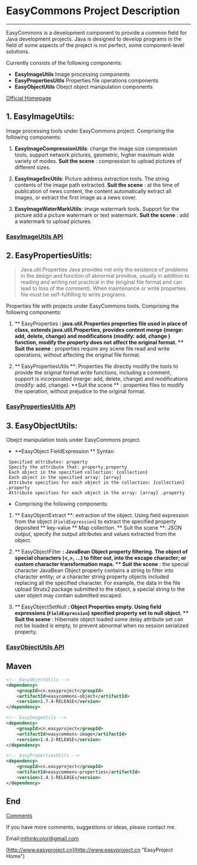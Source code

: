 # EasyCommons Project Description

---------------

EasyCommons is a development component to provide a common field for Java development projects. Java is designed to develop programs in the field of some aspects of the project is not perfect, some component-level solutions.

Currently consists of the following components:

- **EasyImageUtils**  Image processing components
- **EasyPropertiesUitls**  Properties file operations components
- **EasyObjectUtils** Obejct object manipulation components


[Official Homepage](http://www.easyproject.cn/easycommons/en/index.jsp 'Official Homepage')

##  1. EasyImageUtils:

Image processing tools under EasyCommons project. Comprising the following components:

1. **EasyImageCompressionUtils**: change the image size compression tools, support network pictures, geometric, higher maximum wide variety of modes.
**Suit the scene** : compression to upload pictures of different sizes.

2. **EasyImageSrcUtils**: Picture address extraction tools. The string contents of the image path extracted.
**Suit the scene** : at the time of publication of news content, the content automatically extract all images, or extract the first image as a news cover.

3. **EasyImageWaterMarkUtils**: image watermark tools. Support for the picture add a picture watermark or text watermark.
**Suit the scene** : add a watermark to upload pictures.
### [EasyImageUtils API](EasyImageUtils-API-en.md "EasyImageUtils API")


##  2. EasyPropertiesUitls:

> Java.util.Properties Java provides not only the existence of problems in the design and function of abnormal primitive, usually in addition to reading and writing not practical in the (original file format and can lead to loss of the comment). When maintenance or write properties file must be self-fulfilling to write programs.

Properties file with projects under EasyCommons tools. Comprising the following components:

1. ** EasyProperties **: java.util.Properties properties file used in place of class, extends java.util.Properties, provides content merge (merge: add, delete, change) and modifications (modify: add, change ) function, modify the property does not affect the original format.
** Suit the scene** : properties require any scene file read and write operations, without affecting the original file format.

2. ** EasyPropertiesUtils **: Properties file directly modify the tools to provide the original format write functions, including a comment, support is incorporated (merge: add, delete, change) and modifications (modify: add, change).
**Suit the scene ** : properties files to modify the operation, without prejudice to the original format.

### [EasyPropertiesUitls API](EasyPropertiesUitls-API-en.md "EasyPropertiesUitls API")


##  3. EasyObjectUtils:

Obejct manipulation tools under EasyCommons project.

- **EasyObject FieldExpression ** Syntax:
```
 Specified attributes: property
 Specify the attribute that: property.property
 Each object in the specified collection: {collection}
 Each object in the specified array: [array]
 Attribute specifies for each object in the collection: {collection} .property
 Attribute specifies for each object in the array: [array] .property
```

- Comprising the following components:
 
1. ** EasyObjectExtract **: extraction of the object. Using field expression from the object (`FieldExpression`) to extract the specified property deposited ** key-value ** Map collection.
** Suit the scene **: JSON output, specify the output attributes and values extracted from the object.

2. ** EasyObjectFilter **: JavaBean Object property filtering. The object of special characters (<,>, ...) to filter out, into the escape character; or custom character transformation maps.
** Suit the scene** : the special character JavaBean Object property contains a string to filter into character entity; or a character string property objects included replacing all the specified character. For example, the data in the file upload Struts2 package submitted to the object, a special string to the user object may contain submitted escaped.

3. ** EasyObjectSetNull **: Object Properties empty. Using field expressions (`FieldExpression`) specified property set to null object.
  ** Suit the scene** : Hibernate object loaded some delay attribute set can not be loaded is empty, to prevent abnormal when no session serialized property.
 
### [EasyObjectUtils API](EasyObjectUtils-API-en.md "EasyObjectUtils API")


## Maven
```XML
<!-- EasyObjectUtils -->
<dependency>
	<groupId>cn.easyproject</groupId>
	<artifactId>easycommons-object</artifactId>
	<version>1.7.4-RELEASE</version>
</dependency>

<!-- EasyImageUtils -->
<dependency>
	<groupId>cn.easyproject</groupId>
	<artifactId>easycommons-image</artifactId>
	<version>1.4.2-RELEASE</version>
</dependency>

<!-- EasyPropertiesUtils -->
<dependency>
	<groupId>cn.easyproject</groupId>
	<artifactId>easycommons-properties</artifactId>
	<version>1.4.1-RELEASE</version>
</dependency>
```

## End

[Comments](http://www.easyproject.cn/easycommons/en/index.jsp#about 'Comments')

If you have more comments, suggestions or ideas, please contact me.

Email:<inthinkcolor@gmail.com>

[http://www.easyproject.cn](http://www.easyproject.cn "EasyProject Home")
